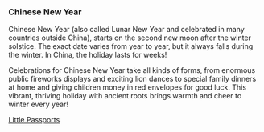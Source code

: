 ### Chinese New Year

Chinese New Year (also called Lunar New Year and celebrated in many countries outside China), starts on the second new moon after the winter solstice.
The exact date varies from year to year, but it always falls during the winter. In China, the holiday lasts for weeks!

Celebrations for Chinese New Year take all kinds of forms, from enormous public fireworks displays and exciting lion dances to special family dinners
at home and giving children money in red envelopes for good luck. This vibrant, thriving holiday with ancient roots brings warmth and cheer to winter every year!

[Little Passports](https://www.littlepassports.com/blog/world-holidays/holidays-around-the-world/)
